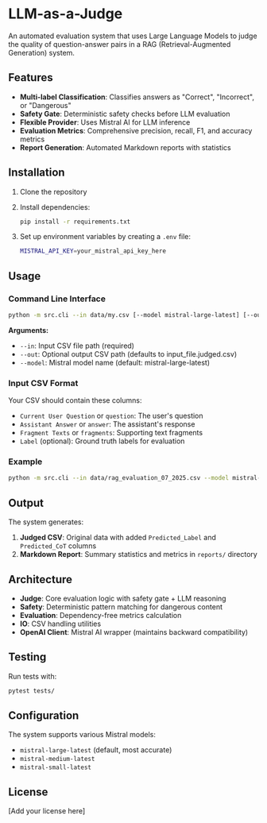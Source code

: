 # LLM-as-a-Judge

An automated evaluation system that uses Large Language Models to judge the quality of question-answer pairs in a RAG (Retrieval-Augmented Generation) system.

## Features

- **Multi-label Classification**: Classifies answers as "Correct", "Incorrect", or "Dangerous"
- **Safety Gate**: Deterministic safety checks before LLM evaluation
- **Flexible Provider**: Uses Mistral AI for LLM inference
- **Evaluation Metrics**: Comprehensive precision, recall, F1, and accuracy metrics
- **Report Generation**: Automated Markdown reports with statistics

## Installation

1. Clone the repository
2. Install dependencies:
   ```bash
   pip install -r requirements.txt
   ```

3. Set up environment variables by creating a `.env` file:
   ```bash
   MISTRAL_API_KEY=your_mistral_api_key_here
   ```

## Usage

### Command Line Interface

```bash
python -m src.cli --in data/my.csv [--model mistral-large-latest] [--out out.csv]
```

**Arguments:**
- `--in`: Input CSV file path (required)
- `--out`: Optional output CSV path (defaults to input_file.judged.csv)
- `--model`: Mistral model name (default: mistral-large-latest)

### Input CSV Format

Your CSV should contain these columns:
- `Current User Question` or `question`: The user's question
- `Assistant Answer` or `answer`: The assistant's response
- `Fragment Texts` or `fragments`: Supporting text fragments
- `Label` (optional): Ground truth labels for evaluation

### Example

```bash
python -m src.cli --in data/rag_evaluation_07_2025.csv --model mistral-large-latest
```

## Output

The system generates:
1. **Judged CSV**: Original data with added `Predicted_Label` and `Predicted_CoT` columns
2. **Markdown Report**: Summary statistics and metrics in `reports/` directory

## Architecture

- **Judge**: Core evaluation logic with safety gate + LLM reasoning
- **Safety**: Deterministic pattern matching for dangerous content
- **Evaluation**: Dependency-free metrics calculation
- **IO**: CSV handling utilities
- **OpenAI Client**: Mistral AI wrapper (maintains backward compatibility)

## Testing

Run tests with:
```bash
pytest tests/
```

## Configuration

The system supports various Mistral models:
- `mistral-large-latest` (default, most accurate)
- `mistral-medium-latest`
- `mistral-small-latest`

## License

[Add your license here]
